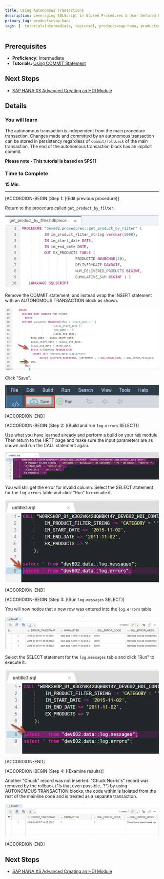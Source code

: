 ```yaml
---
title: Using Autonomous Transactions
description: Leveraging SQLScript in Stored Procedures & User Defined Functions through the use of Autonomous transactions
primary_tag: products>sap-hana
tags: [  tutorial>intermediate, topic>sql, products>sap-hana, products>sap-hana\,-express-edition  ]
---
```

## Prerequisites  
- **Proficiency:** Intermediate
- **Tutorials:** [Using COMMIT Statement](https://www.sap.com/developer/tutorials/xsa-sqlscript-trans-commit.html)

## Next Steps
- [SAP HANA XS Advanced Creating an HDI Module](https://www.sap.com/developer/tutorials/xsa-hdi-module.html)

## Details
### You will learn  
The autonomous transaction is independent from the main procedure transaction. Changes made and committed by an autonomous transaction can be stored in persistency regardless of `commit/rollback` of the main transaction. The end of the autonomous transaction block has an implicit commit.

**Please note - This tutorial is based on SPS11**

### Time to Complete
**15 Min**.

---

[ACCORDION-BEGIN [Step 1: ](Edit previous procedure)]

Return to the procedure called `get_product_by_filter`.

![procedure editor](1.png)

Remove the COMMIT statement, and instead wrap the INSERT statement with an AUTONOMOUS TRANSACTION block as shown.

![insert statement](2.png)

Click "Save".

![save](3.png)  


[ACCORDION-END]

[ACCORDION-BEGIN [Step 2: ](Build and run `log.errors` SELECT)]

Use what you have learned already and perform a build on your `hdb` module. Then return to the HRTT page and make sure the input parameters are as shown and run the CALL statement again.

![HRTT](4.png)

You will still get the error for invalid column.  Select the SELECT statement for the `log.errors` table and click "Run" to execute it.

![select statement](5.png)


[ACCORDION-END]

[ACCORDION-BEGIN [Step 3: ](Run `log.messages` SELECT)]

You will now notice that a new row was entered into the `log.errors` table

![new row](6.png)

Select the SELECT statement for the `log.messages` table and click "Run" to execute it.

![select statement](7.png)


[ACCORDION-END]

[ACCORDION-BEGIN [Step 4: ](Examine results)]

Another "Chuck" record was not inserted.  "Chuck Norris's" record was removed by the rollback ("Is that even possible…?")  by using AUTONOMOUS TRANSACTION blocks, the code within is isolated from the rest of the mainline code and is treated as a separate transaction.

![results](8.png)


[ACCORDION-END]


## Next Steps
- [SAP HANA XS Advanced Creating an HDI Module](https://www.sap.com/developer/tutorials/xsa-hdi-module.html)
